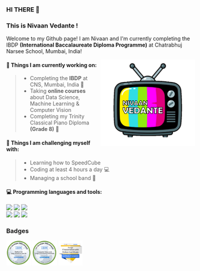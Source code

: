 ### HI THERE 👋 
### This is Nivaan Vedante !
Welcome to my Github page! I am Nivaan and I'm currently completing the IBDP __(International Baccalaureate Diploma Programme)__ at Chatrabhuj Narsee School, Mumbai, India!  

<img align="right" alt="img" src="https://github.com/NivaanVedante/projects/blob/main/tvglitch.png" width="50%" height="auto" />


#### 🎯 Things I am currently working on: 
> - Completing the __IBDP__ at CNS, Mumbai, India 🏫
> - Taking __online courses__ about Data Science, Machine Learning & Computer Vision 
> - Completing my Trinity Classical Piano Diploma __(Grade 8)__ 🎹

#### :muscle: Things I am challenging myself with:
> - Learning how to SpeedCube 
> - Coding at least 4 hours a day 💻
> - Managing a school band 🥁

#### :computer: Programming languages and tools: 
<p>
<code><img width="15%" src="https://www.vectorlogo.zone/logos/java/java-ar21.svg"></code>
<code><img width="15%" src="https://www.vectorlogo.zone/logos/python/python-ar21.svg"></code>
<code><img width="13%" src="https://www.vectorlogo.zone/logos/r-project/r-project-icon.svg"></code>
<br />
<code><img width="15%" src="https://www.vectorlogo.zone/logos/pocoo_flask/pocoo_flask-ar21.svg"></code>
<code><img width="15%" src="https://www.vectorlogo.zone/logos/mysql/mysql-ar21.svg"></code>
<code><img width="15%" src="https://www.vectorlogo.zone/logos/git-scm/git-scm-ar21.svg"></code>
</p>


### Badges
<p>
<code><img width="13%" src="https://github.com/NivaanVedante/projects/blob/main/Nivaan_Edx_%26_Coursera_Certificates%20%26%20Badges/Nivaan_Actual_Badge_Sticker_IBM_python-for-data-science-and-ai.png" height="auto"></code>
<code><img width="13%" src="https://github.com/NivaanVedante/projects/blob/main/Nivaan_Edx_%26_Coursera_Certificates%20%26%20Badges/Nivaan_Actual_Badge_Sticker_IBM_computer-vision-and-image-processing-essentials.1.png " height="auto"></code>
<code><img width="13%" src="https://github.com/NivaanVedante/projects/blob/main/Nivaan_Edx_%26_Coursera_Certificates%20%26%20Badges/Nivaan_Actual_Badge_Sticker_Google_IT_Automation_with_Python.png" height="auto"></code>

